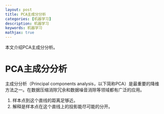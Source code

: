 ```yaml
---
layout: post
title: PCA主成分分析
categories: [机器学习]
description: 机器学习
keywords: 机器学习
mathjax: true
---
```


本文介绍PCA主成分分析。

# PCA主成分分析
主成分分析（Principal components analysis，以下简称PCA）是最重要的降维方法之一。在数据压缩消除冗余和数据噪音消除等领域都有广泛的应用。

1. 样本点到这个直线的距离足够近。
2. 解释是样本点在这个直线上的投影能尽可能的分开。